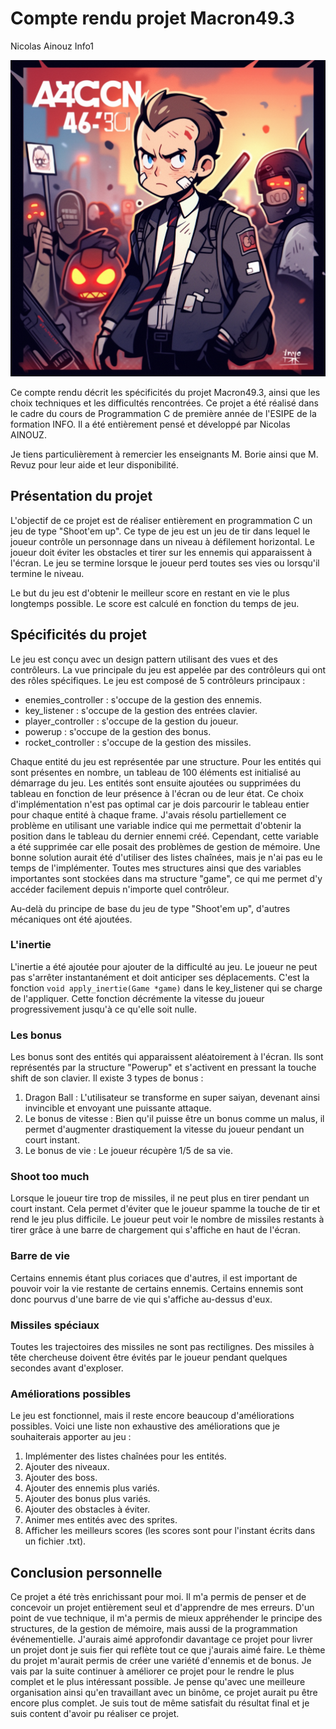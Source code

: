 # Compte rendu projet Macron49.3
Nicolas Ainouz Info1

![back_ground image game](src/assets/img/home_bg.png)

Ce compte rendu décrit les spécificités du projet Macron49.3, ainsi que les choix techniques et les difficultés rencontrées. Ce projet a été réalisé dans le cadre du cours de Programmation C de première année de l'ESIPE de la formation INFO. Il a été entièrement pensé et développé par Nicolas AINOUZ.

Je tiens particulièrement à remercier les enseignants M. Borie ainsi que M. Revuz pour leur aide et leur disponibilité.












## Présentation du projet

L'objectif de ce projet est de réaliser entièrement en programmation C un jeu de type "Shoot'em up". Ce type de jeu est un jeu de tir dans lequel le joueur contrôle un personnage dans un niveau à défilement horizontal. Le joueur doit éviter les obstacles et tirer sur les ennemis qui apparaissent à l'écran. Le jeu se termine lorsque le joueur perd toutes ses vies ou lorsqu'il termine le niveau.

Le but du jeu est d'obtenir le meilleur score en restant en vie le plus longtemps possible. Le score est calculé en fonction du temps de jeu.

## Spécificités du projet

Le jeu est conçu avec un design pattern utilisant des vues et des contrôleurs. La vue principale du jeu est appelée par des contrôleurs qui ont des rôles spécifiques. Le jeu est composé de 5 contrôleurs principaux :

- enemies_controller : s'occupe de la gestion des ennemis.
- key_listener : s'occupe de la gestion des entrées clavier.
- player_controller : s'occupe de la gestion du joueur.
- powerup : s'occupe de la gestion des bonus.
- rocket_controller : s'occupe de la gestion des missiles.

Chaque entité du jeu est représentée par une structure. Pour les entités qui sont présentes en nombre, un tableau de 100 éléments est initialisé au démarrage du jeu. Les entités sont ensuite ajoutées ou supprimées du tableau en fonction de leur présence à l'écran ou de leur état. Ce choix d'implémentation n'est pas optimal car je dois parcourir le tableau entier pour chaque entité à chaque frame. J'avais résolu partiellement ce problème en utilisant une variable indice qui me permettait d'obtenir la position dans le tableau du dernier ennemi créé. Cependant, cette variable a été supprimée car elle posait des problèmes de gestion de mémoire. Une bonne solution aurait été d'utiliser des listes chaînées, mais je n'ai pas eu le temps de l'implémenter. Toutes mes structures ainsi que des variables importantes sont stockées dans ma structure "game", ce qui me permet d'y accéder facilement depuis n'importe quel contrôleur.

Au-delà du principe de base du jeu de type "Shoot'em up", d'autres mécaniques ont été ajoutées.

### L'inertie

L'inertie a été ajoutée pour ajouter de la difficulté au jeu. Le joueur ne peut pas s'arrêter instantanément et doit anticiper ses déplacements. C'est la fonction `void apply_inertie(Game *game)` dans le key_listener qui se charge de l'appliquer. Cette fonction décrémente la vitesse du joueur progressivement jusqu'à ce qu'elle soit nulle.



### Les bonus

Les bonus sont des entités qui apparaissent aléatoirement à l'écran. Ils sont représentés par la structure "Powerup" et s'activent en pressant la touche shift de son clavier. Il existe 3 types de bonus :

1. Dragon Ball : L'utilisateur se transforme en super saiyan, devenant ainsi invincible et envoyant une puissante attaque.
2. Le bonus de vitesse : Bien qu'il puisse être un bonus comme un malus, il permet d'augmenter drastiquement la vitesse du joueur pendant un court instant.
3. Le bonus de vie : Le joueur récupère 1/5 de sa vie.

### Shoot too much

Lorsque le joueur tire trop de missiles, il ne peut plus en tirer pendant un court instant. Cela permet d'éviter que le joueur spamme la touche de tir et rend le jeu plus difficile. Le joueur peut voir le nombre de missiles restants à tirer grâce à une barre de chargement qui s'affiche en haut de l'écran.

### Barre de vie

Certains ennemis étant plus coriaces que d'autres, il est important de pouvoir voir la vie restante de certains ennemis. Certains ennemis sont donc pourvus d'une barre de vie qui s'affiche au-dessus d'eux.

### Missiles spéciaux

Toutes les trajectoires des missiles ne sont pas rectilignes. Des missiles à tête chercheuse doivent être évités par le joueur pendant quelques secondes avant d'exploser.

### Améliorations possibles

Le jeu est fonctionnel, mais il reste encore beaucoup d'améliorations possibles. Voici une liste non exhaustive des améliorations que je souhaiterais apporter au jeu :

1. Implémenter des listes chaînées pour les entités.
2. Ajouter des niveaux.
3. Ajouter des boss.
4. Ajouter des ennemis plus variés.
5. Ajouter des bonus plus variés.
6. Ajouter des obstacles à éviter.
7. Animer mes entités avec des sprites.
8. Afficher les meilleurs scores (les scores sont pour l'instant écrits dans un fichier .txt).

## Conclusion personnelle

Ce projet a été très enrichissant pour moi. Il m'a permis de penser et de concevoir un projet entièrement seul et d'apprendre de mes erreurs. D'un point de vue technique, il m'a permis de mieux appréhender le principe des structures, de la gestion de mémoire, mais aussi de la programmation événementielle. J'aurais aimé approfondir davantage ce projet pour livrer un projet dont je suis fier qui reflète tout ce que j'aurais aimé faire. Le thème du projet m'aurait permis de créer une variété d'ennemis et de bonus. Je vais par la suite continuer à améliorer ce projet pour le rendre le plus complet et le plus intéressant possible. Je pense qu'avec une meilleure organisation ainsi qu'en travaillant avec un binôme, ce projet aurait pu être encore plus complet. Je suis tout de même satisfait du résultat final et je suis content d'avoir pu réaliser ce projet.